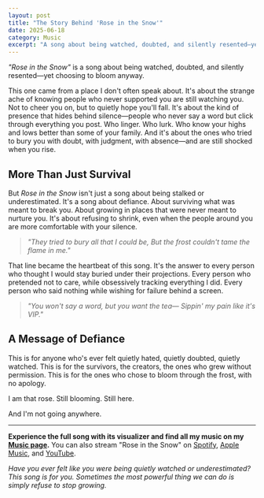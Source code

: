 ```yaml
---
layout: post
title: "The Story Behind 'Rose in the Snow'"
date: 2025-06-18
category: Music
excerpt: "A song about being watched, doubted, and silently resented—yet choosing to bloom anyway. This one came from a place I don't often speak about, about the strange ache of knowing people who never supported you are still watching you."
---
```


*"Rose in the Snow"* is a song about being watched, doubted, and silently resented—yet choosing to bloom anyway.

This one came from a place I don't often speak about. It's about the strange ache of knowing people who never supported you are still watching you. Not to cheer you on, but to quietly hope you'll fall. It's about the kind of presence that hides behind silence—people who never say a word but click through everything you post. Who linger. Who lurk. Who know your highs and lows better than some of your family. And it's about the ones who tried to bury you with doubt, with judgment, with absence—and are still shocked when you rise.

## More Than Just Survival

But *Rose in the Snow* isn't just a song about being stalked or underestimated. It's a song about defiance. About surviving what was meant to break you. About growing in places that were never meant to nurture you. It's about refusing to shrink, even when the people around you are more comfortable with your silence.

> *"They tried to bury all that I could be, But the frost couldn't tame the flame in me."*

That line became the heartbeat of this song. It's the answer to every person who thought I would stay buried under their projections. Every person who pretended not to care, while obsessively tracking everything I did. Every person who said nothing while wishing for failure behind a screen.

> *"You won't say a word, but you want the tea— Sippin' my pain like it's VIP."*

## A Message of Defiance

This is for anyone who's ever felt quietly hated, quietly doubted, quietly watched. This is for the survivors, the creators, the ones who grew without permission. This is for the ones who chose to bloom through the frost, with no apology.

I am that rose. Still blooming. Still here.

And I'm not going anywhere.

---

**Experience the full song with its visualizer and find all my music on my [Music page](/music/).** You can also stream "Rose in the Snow" on [Spotify](https://open.spotify.com/artist/0DZlZexMYSKS7twfxpcM0P), [Apple Music](https://music.apple.com/us/artist/mileena-rayne/1730631759), and [YouTube](https://youtube.com/@mileenarayne).

*Have you ever felt like you were being quietly watched or underestimated? This song is for you. Sometimes the most powerful thing we can do is simply refuse to stop growing.*
